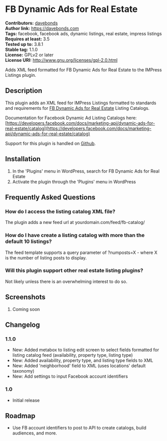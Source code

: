 # FB Dynamic Ads for Real Estate #
**Contributors:** [davebonds](https://profiles.wordpress.org/davebonds)  
**Author link:** https://davebonds.com  
**Tags:** facebook, facebook ads, dynamic listings, real estate, impress listings  
**Requires at least:** 3.5  
**Tested up to:** 3.8.1  
**Stable tag:** 1.1.0  
**License:** GPLv2 or later  
**License URI:** http://www.gnu.org/licenses/gpl-2.0.html  

Adds XML feed formatted for FB Dynamic Ads for Real Estate to the IMPress Listings plugin.

## Description ##

This plugin adds an XML feed for IMPress Listings formatted to standards and requirements for [FB Dynamic Ads for Real Estate](https://developers.facebook.com/docs/marketing-api/dynamic-ads-for-real-estate/) Listing Catalogs.

Documentation for Facebook Dynamic Ad Listing Catalogs here: [https://developers.facebook.com/docs/marketing-api/dynamic-ads-for-real-estate/catalog](https://developers.facebook.com/docs/marketing-api/dynamic-ads-for-real-estate/catalog)

Support for this plugin is handled on [Github](https://github.com/davebonds/fb-dynamic-ads-real-estate). 

## Installation ##

1. In the 'Plugins' menu in WordPress, search for FB Dynamic Ads for Real Estate
2. Activate the plugin through the 'Plugins' menu in WordPress

## Frequently Asked Questions ##

### How do I access the listing catalog XML file? ###

The plugin adds a new feed url at yourdomain.com/feed/fb-catalog/

### How do I have create a listing catalog with more than the default 10 listings? ###

The feed template supports a query parameter of ?numposts=X - where X is the number of listing posts to display.

### Will this plugin support other real estate listing plugins? ###

Not likely unless there is an overwhelming interest to do so.


## Screenshots ##

1. Coming soon

## Changelog ##

### 1.1.0 ###
* New: Added metabox to listing edit screen to select fields formatted for listing catalog feed (availability, property type, listing type)
* New: Added availability, property type, and listing type fields to XML
* New: Added 'neighborhood' field to XML (uses locations' default taxonomy)
* New: Add settings to input Facebook account identifiers

### 1.0 ###
* Initial release


## Roadmap ##

* Use FB account identifiers to post to API to create catalogs, build audiences, and more.

